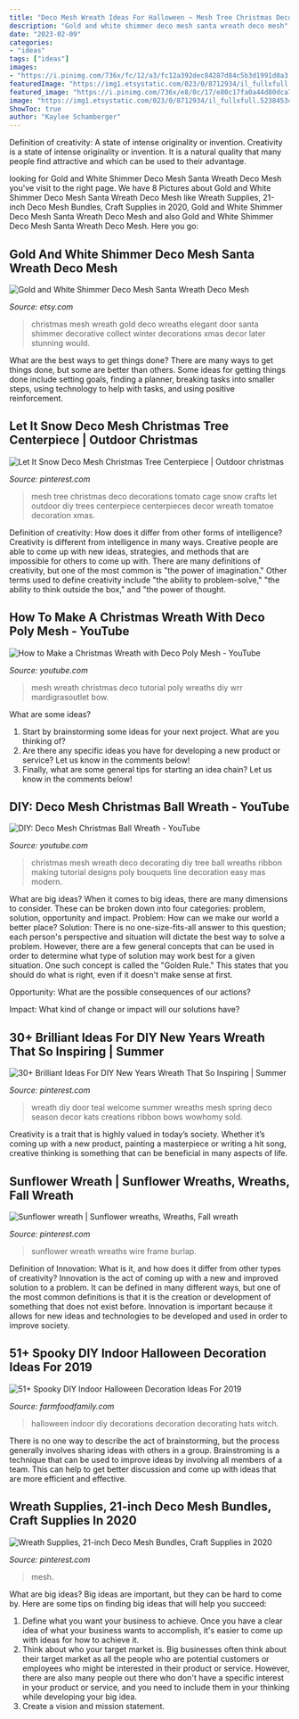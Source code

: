 ```yaml
---
title: "Deco Mesh Wreath Ideas For Halloween ~ Mesh Tree Christmas Deco Decorations Tomato Cage Snow Crafts Let Outdoor Diy Trees Centerpiece Centerpieces Decor Wreath Tomatoe Decoration Xmas"
description: "Gold and white shimmer deco mesh santa wreath deco mesh"
date: "2023-02-09"
categories:
- "ideas"
tags: ["ideas"]
images:
- "https://i.pinimg.com/736x/fc/12/a3/fc12a392dec84287d84c5b3d1991d0a3.jpg"
featuredImage: "https://img1.etsystatic.com/023/0/8712934/il_fullxfull.523845349_bw2p.jpg"
featured_image: "https://i.pinimg.com/736x/e8/0c/17/e80c17fa0a44d80dca7a72a7f0bbd753.jpg"
image: "https://img1.etsystatic.com/023/0/8712934/il_fullxfull.523845349_bw2p.jpg"
ShowToc: true
author: "Kaylee Schamberger"
---
```



Definition of creativity: A state of intense originality or invention.
Creativity is a state of intense originality or invention. It is a natural quality that many people find attractive and which can be used to their advantage.

	

		
looking for Gold and White Shimmer Deco Mesh Santa Wreath Deco Mesh you've visit to the right page. We have 8 Pictures about Gold and White Shimmer Deco Mesh Santa Wreath Deco Mesh like Wreath Supplies, 21-inch Deco Mesh Bundles, Craft Supplies in 2020, Gold and White Shimmer Deco Mesh Santa Wreath Deco Mesh and also Gold and White Shimmer Deco Mesh Santa Wreath Deco Mesh. Here you go:
		
    
## Gold And White Shimmer Deco Mesh Santa Wreath Deco Mesh

<img loading=lazy src="https://img1.etsystatic.com/023/0/8712934/il_fullxfull.523845349_bw2p.jpg" onerror="this.onerror=null;this.src='https://tse3.mm.bing.net/th?id=OIP.aHdJYMmIOpReKOK7sLXlVQHaJ4&amp;pid=15.1';" alt="Gold and White Shimmer Deco Mesh Santa Wreath Deco Mesh">

_Source: etsy.com_

>christmas mesh wreath gold deco wreaths elegant door santa shimmer decorative collect winter decorations xmas decor later stunning would. 

	

What are the best ways to get things done?
There are many ways to get things done, but some are better than others. Some ideas for getting things done include setting goals, finding a planner, breaking tasks into smaller steps, using technology to help with tasks, and using positive reinforcement.

    
## Let It Snow Deco Mesh Christmas Tree Centerpiece | Outdoor Christmas

<img loading=lazy src="https://i.pinimg.com/736x/4f/f3/43/4ff3434c88834b57b46e4e42770d02c0--deco-mesh-crafts-tree-centerpieces.jpg" onerror="this.onerror=null;this.src='https://tse1.mm.bing.net/th?id=OIP.ONoYoy89PfMAxh0n8jkOUAHaNK&amp;pid=15.1';" alt="Let It Snow Deco Mesh Christmas Tree Centerpiece | Outdoor christmas">

_Source: pinterest.com_

>mesh tree christmas deco decorations tomato cage snow crafts let outdoor diy trees centerpiece centerpieces decor wreath tomatoe decoration xmas. 

	

Definition of creativity: How does it differ from other forms of intelligence?
Creativity is different from intelligence in many ways. Creative people are able to come up with new ideas, strategies, and methods that are impossible for others to come up with. 
There are many definitions of creativity, but one of the most common is "the power of imagination." Other terms used to define creativity include "the ability to problem-solve," "the ability to think outside the box," and "the power of thought.

    
## How To Make A Christmas Wreath With Deco Poly Mesh - YouTube

<img loading=lazy src="https://i.ytimg.com/vi/-wRr_xT32mY/maxresdefault.jpg" onerror="this.onerror=null;this.src='https://tse3.mm.bing.net/th?id=OIP.DLwBP-RalYWxGay8jL0WJgHaEK&amp;pid=15.1';" alt="How to Make a Christmas Wreath with Deco Poly Mesh - YouTube">

_Source: youtube.com_

>mesh wreath christmas deco tutorial poly wreaths diy wrr mardigrasoutlet bow. 

	

What are some ideas?
1. Start by brainstorming some ideas for your next project. What are you thinking of?
2. Are there any specific ideas you have for developing a new product or service? Let us know in the comments below!
3. Finally, what are some general tips for starting an idea chain? Let us know in the comments below!

    
## DIY: Deco Mesh Christmas Ball Wreath - YouTube

<img loading=lazy src="http://i1.ytimg.com/vi/1JdTD9Vge60/maxresdefault.jpg" onerror="this.onerror=null;this.src='https://tse1.mm.bing.net/th?id=OIP.zOjKvtpVzGj4yCavFxHZiAHaEK&amp;pid=15.1';" alt="DIY: Deco Mesh Christmas Ball Wreath - YouTube">

_Source: youtube.com_

>christmas mesh wreath deco decorating diy tree ball wreaths ribbon making tutorial designs poly bouquets line decoration easy mas modern. 

	

What are big ideas?
When it comes to big ideas, there are many dimensions to consider. These can be broken down into four categories: problem, solution, opportunity and impact. 
Problem: How can we make our world a better place? 
Solution: There is no one-size-fits-all answer to this question; each person's perspective and situation will dictate the best way to solve a problem. However, there are a few general concepts that can be used in order to determine what type of solution may work best for a given situation. One such concept is called the "Golden Rule." This states that you should do what is right, even if it doesn't make sense at first. 

Opportunity: What are the possible consequences of our actions? 

Impact: What kind of change or impact will our solutions have?

    
## 30+ Brilliant Ideas For DIY New Years Wreath That So Inspiring | Summer

<img loading=lazy src="https://i.pinimg.com/736x/fc/12/a3/fc12a392dec84287d84c5b3d1991d0a3.jpg" onerror="this.onerror=null;this.src='https://tse4.mm.bing.net/th?id=OIP.j2ypG5G0wq9KJalbxVAx9wHaJ3&amp;pid=15.1';" alt="30+ Brilliant Ideas For DIY New Years Wreath That So Inspiring | Summer">

_Source: pinterest.com_

>wreath diy door teal welcome summer wreaths mesh spring deco season decor kats creations ribbon bows wowhomy sold. 

	

Creativity is a trait that is highly valued in today’s society. Whether it’s coming up with a new product, painting a masterpiece or writing a hit song, creative thinking is something that can be beneficial in many aspects of life.

    
## Sunflower Wreath | Sunflower Wreaths, Wreaths, Fall Wreath

<img loading=lazy src="https://i.pinimg.com/736x/cd/90/8f/cd908f648d1e7894e7a3fd27adf417f0.jpg" onerror="this.onerror=null;this.src='https://tse3.mm.bing.net/th?id=OIP.CVAGSamgM20hc4qk69zISQHaJ3&amp;pid=15.1';" alt="Sunflower wreath | Sunflower wreaths, Wreaths, Fall wreath">

_Source: pinterest.com_

>sunflower wreath wreaths wire frame burlap. 

	

Definition of Innovation: What is it, and how does it differ from other types of creativity?
Innovation is the act of coming up with a new and improved solution to a problem. It can be defined in many different ways, but one of the most common definitions is that it is the creation or development of something that does not exist before. Innovation is important because it allows for new ideas and technologies to be developed and used in order to improve society.

    
## 51+ Spooky DIY Indoor Halloween Decoration Ideas For 2019

<img loading=lazy src="https://i1.wp.com/farmfoodfamily.com/wp-content/uploads/2018/08/19-indoor-halloween-decorations-ideas-farmfoodfamily.com_.jpg?resize=666%2C998&amp;ssl=1" onerror="this.onerror=null;this.src='https://tse2.mm.bing.net/th?id=OIP.A7GqQD4rTRwGLJZJBeckvwHaLG&amp;pid=15.1';" alt="51+ Spooky DIY Indoor Halloween Decoration Ideas For 2019">

_Source: farmfoodfamily.com_

>halloween indoor diy decorations decoration decorating hats witch. 

	

There is no one way to describe the act of brainstorming, but the process generally involves sharing ideas with others in a group. Brainstroming is a technique that can be used to improve ideas by involving all members of a team. This can help to get better discussion and come up with ideas that are more efficient and effective.

    
## Wreath Supplies, 21-inch Deco Mesh Bundles, Craft Supplies In 2020

<img loading=lazy src="https://i.pinimg.com/736x/e8/0c/17/e80c17fa0a44d80dca7a72a7f0bbd753.jpg" onerror="this.onerror=null;this.src='https://tse1.mm.bing.net/th?id=OIP.0ByHf6ZuTnBTtl4KyJgPHQHaJ3&amp;pid=15.1';" alt="Wreath Supplies, 21-inch Deco Mesh Bundles, Craft Supplies in 2020">

_Source: pinterest.com_

>mesh. 

	

What are big ideas?
Big ideas are important, but they can be hard to come by. Here are some tips on finding big ideas that will help you succeed: 
1. Define what you want your business to achieve. Once you have a clear idea of what your business wants to accomplish, it's easier to come up with ideas for how to achieve it. 
2. Think about who your target market is. Big businesses often think about their target market as all the people who are potential customers or employees who might be interested in their product or service. However, there are also many people out there who don't have a specific interest in your product or service, and you need to include them in your thinking while developing your big idea. 
3. Create a vision and mission statement.

